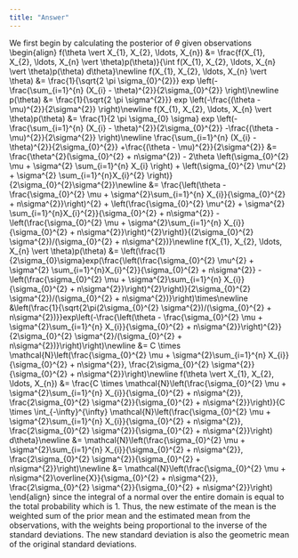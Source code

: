 ```yaml
---
title: "Answer"
---
```


We first begin by calculating the posterior of $\theta$ given observations
\begin{align}
        f(\theta \vert X_{1}, X_{2}, \ldots, X_{n}) &= \frac{f(X_{1}, X_{2}, \ldots, X_{n} \vert \theta)p(\theta)}{\int f(X_{1}, X_{2}, \ldots, X_{n} \vert \theta)p(\theta) d\theta}\newline
        f(X_{1}, X_{2}, \ldots, X_{n} \vert \theta) &= \frac{1}{\sqrt{2 \pi \sigma_{0}^{2}}} exp \left(-\frac{\sum_{i=1}^{n} (X_{i} - \theta)^{2}}{2\sigma_{0}^{2}} \right)\newline
        p(\theta) &= \frac{1}{\sqrt{2 \pi \sigma^{2}}} exp \left(-\frac{(\theta - \mu)^{2}}{2\sigma^{2}} \right)\newline
        f(X_{1}, X_{2}, \ldots, X_{n} \vert \theta)p(\theta) &= \frac{1}{2 \pi \sigma_{0} \sigma} exp \left(-\frac{\sum_{i=1}^{n} (X_{i} - \theta)^{2}}{2\sigma_{0}^{2}} -\frac{(\theta - \mu)^{2}}{2\sigma^{2}} \right)\newline
        \frac{\sum_{i=1}^{n} (X_{i} - \theta)^{2}}{2\sigma_{0}^{2}} +\frac{(\theta - \mu)^{2}}{2\sigma^{2}} &= \frac{\theta^{2}(\sigma_{0}^{2} + n\sigma^{2}) - 2\theta \left(\sigma_{0}^{2} \mu + \sigma^{2} \sum_{i=1}^{n} X_{i} \right) + \left(\sigma_{0}^{2} \mu^{2} + \sigma^{2} \sum_{i=1}^{n}X_{i}^{2} \right)}{2\sigma_{0}^{2}\sigma^{2}}\newline
        &= \frac{\left(\theta - \frac{\sigma_{0}^{2} \mu + \sigma^{2}\sum_{i=1}^{n} X_{i}}{\sigma_{0}^{2} + n\sigma^{2}}\right)^{2} + \left(\frac{\sigma_{0}^{2} \mu^{2} + \sigma^{2} \sum_{i=1}^{n}X_{i}^{2}}{\sigma_{0}^{2} + n\sigma^{2}} - \left(\frac{\sigma_{0}^{2} \mu + \sigma^{2}\sum_{i=1}^{n} X_{i}}{\sigma_{0}^{2} + n\sigma^{2}}\right)^{2}\right)}{(2\sigma_{0}^{2} \sigma^{2})/(\sigma_{0}^{2} + n\sigma^{2})}\newline
        f(X_{1}, X_{2}, \ldots, X_{n} \vert \theta)p(\theta) &= \left(\frac{1}{2\sigma_{0}\sigma}exp(\frac{\left(\frac{\sigma_{0}^{2} \mu^{2} + \sigma^{2} \sum_{i=1}^{n}X_{i}^{2}}{\sigma_{0}^{2} + n\sigma^{2}} - \left(\frac{\sigma_{0}^{2} \mu + \sigma^{2}\sum_{i=1}^{n} X_{i}}{\sigma_{0}^{2} + n\sigma^{2}}\right)^{2}\right)}{2\sigma_{0}^{2} \sigma^{2})/(\sigma_{0}^{2} + n\sigma^{2})}\right)\times\newline
        &\left(\frac{1}{\sqrt{2\pi(2\sigma_{0}^{2} \sigma^{2})/(\sigma_{0}^{2} + n\sigma^{2})}}exp\left(-\frac{\left(\theta - \frac{\sigma_{0}^{2} \mu + \sigma^{2}\sum_{i=1}^{n} X_{i}}{\sigma_{0}^{2} + n\sigma^{2}}\right)^{2}}{2\sigma_{0}^{2} \sigma^{2}/(\sigma_{0}^{2} + n\sigma^{2})}\right)\right)\newline
        &= C \times \mathcal{N}\left(\frac{\sigma_{0}^{2} \mu + \sigma^{2}\sum_{i=1}^{n} X_{i}}{\sigma_{0}^{2} + n\sigma^{2}}, \frac{2\sigma_{0}^{2} \sigma^{2}}{\sigma_{0}^{2} + n\sigma^{2}}\right)\newline
        f(\theta \vert X_{1}, X_{2}, \ldots, X_{n}) &= \frac{C \times \mathcal{N}\left(\frac{\sigma_{0}^{2} \mu + \sigma^{2}\sum_{i=1}^{n} X_{i}}{\sigma_{0}^{2} + n\sigma^{2}}, \frac{2\sigma_{0}^{2} \sigma^{2}}{\sigma_{0}^{2} + n\sigma^{2}}\right)}{C \times \int_{-\infty}^{\infty} \mathcal{N}\left(\frac{\sigma_{0}^{2} \mu + \sigma^{2}\sum_{i=1}^{n} X_{i}}{\sigma_{0}^{2} + n\sigma^{2}}, \frac{2\sigma_{0}^{2} \sigma^{2}}{\sigma_{0}^{2} + n\sigma^{2}}\right) d\theta}\newline
        &= \mathcal{N}\left(\frac{\sigma_{0}^{2} \mu + \sigma^{2}\sum_{i=1}^{n} X_{i}}{\sigma_{0}^{2} + n\sigma^{2}}, \frac{2\sigma_{0}^{2} \sigma^{2}}{\sigma_{0}^{2} + n\sigma^{2}}\right)\newline
        &= \mathcal{N}\left(\frac{\sigma_{0}^{2} \mu + n\sigma^{2}\overline{X}}{\sigma_{0}^{2} + n\sigma^{2}}, \frac{2\sigma_{0}^{2} \sigma^{2}}{\sigma_{0}^{2} + n\sigma^{2}}\right)
    \end{align}
since the integral of a normal over the entire domain is equal to the total probability which is 1. Thus, the new estimate of the mean is the weighted sum of the prior mean and the estimated mean from the observations, with the weights being proportional to the inverse of the standard deviations. The new standard deviation is also the geometric mean of the original standard deviations.
